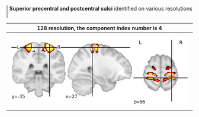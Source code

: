 


| **Superior precentral and postcentral sulci** identified on various resolutions |

| 128 resolution, the component index number is 4|  
|:---:|  
| ![Component 128](../128/final/4.jpg "From component 128: Superior precentral and postcentral sulci") |